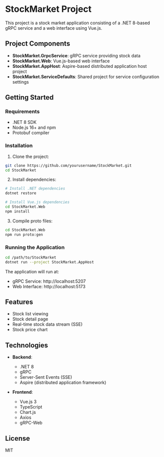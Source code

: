 # StockMarket Project

This project is a stock market application consisting of a .NET 8-based gRPC service and a web interface using Vue.js.

## Project Components

- **StockMarket.GrpcService**: gRPC service providing stock data
- **StockMarket.Web**: Vue.js-based web interface
- **StockMarket.AppHost**: Aspire-based distributed application host project
- **StockMarket.ServiceDefaults**: Shared project for service configuration settings

## Getting Started

### Requirements

- .NET 8 SDK
- Node.js 16+ and npm
- Protobuf compiler

### Installation

1. Clone the project:
```bash
git clone https://github.com/yourusername/StockMarket.git
cd StockMarket
```

2. Install dependencies:
```bash
# Install .NET dependencies
dotnet restore

# Install Vue.js dependencies
cd StockMarket.Web
npm install
```

3. Compile proto files:
```bash
cd StockMarket.Web
npm run proto:gen
```

### Running the Application

```bash
cd /path/to/StockMarket
dotnet run --project StockMarket.AppHost
```

The application will run at:
- gRPC Service: http://localhost:5207
- Web Interface: http://localhost:5173

## Features

- Stock list viewing
- Stock detail page
- Real-time stock data stream (SSE)
- Stock price chart

## Technologies

- **Backend**:
  - .NET 8
  - gRPC
  - Server-Sent Events (SSE)
  - Aspire (distributed application framework)

- **Frontend**:
  - Vue.js 3
  - TypeScript
  - Chart.js
  - Axios
  - gRPC-Web

## License

MIT 